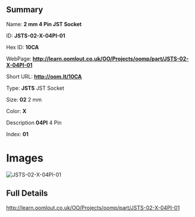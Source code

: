 

## Summary
 
Name: __2 mm 4 Pin JST Socket__

ID: __JSTS-02-X-04PI-01__

Hex ID: __10CA__

WebPage: __http://learn.oomlout.co.uk/OO/Projects/oomp/part/JSTS-02-X-04PI-01__

Short URL: __http://oom.lt/10CA__


Type: __JSTS__ JST Socket 

Size: __02__ 2 mm 

Color: __X__  

Description __04PI__ 4 Pin 

Index: __01__


# Images
![JSTS-02-X-04PI-01](http://oomlout.com/oomp-gen/parts/JSTS-02-X-04PI-01/JSTS-02-X-04PI-01_420.jpg)



## Full Details

 http://learn.oomlout.co.uk/OO/Projects/oomp/part/JSTS-02-X-04PI-01














